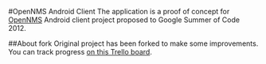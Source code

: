 #OpenNMS Android Client
The application is a proof of concept for [OpenNMS](http://www.opennms.org/) Android client project proposed to Google Summer of Code 2012.

##About fork
Original project has been forked to make some improvements. You can track progress [on this Trello board](https://trello.com/b/AOeHOtwt).